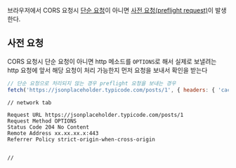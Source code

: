 브라우저에서 CORS 요청시 [단순 요청](https://developer.mozilla.org/ko/docs/Web/HTTP/Guides/CORS#%EB%8B%A8%EC%88%9C_%EC%9A%94%EC%B2%ADsimple_requests)이 아니면 [사전 요청(preflight request)](https://developer.mozilla.org/ko/docs/Glossary/Preflight_request)이 발생한다. 

## 사전 요청

CORS 요청시 단순 요청이 아니면 http 메소드를 `OPTIONS`로 해서 실제로 보낼려는 http 요청에 앞서 해당 요청이 처리 가능한지 먼저 요청을 보내서 확인을 받는다

```js
// 단순 요청으로 처리되지 않는 경우 preflight 요청을 보내는 경우
fetch('https://jsonplaceholder.typicode.com/posts/1', { headers: { 'cache-control': 'no-cache' } })
```

```
// network tab

Request URL https://jsonplaceholder.typicode.com/posts/1
Request Method OPTIONS
Status Code 204 No Content
Remote Address xx.xx.xx.x:443
Referrer Policy strict-origin-when-cross-origin


//
```